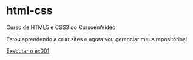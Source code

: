 # html-css
 Curso de HTML5 e CSS3 do CursoemVideo

 Estou aprendendo a criar sites e agora vou gerenciar meus repositórios!

<a href="https://nathalisantos.github.io/html-css/Exercicios/ex001/index.html">Executar o ex001</a>
